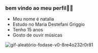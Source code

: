 ### bem vindo ao meu perfil🙏🏻

- Meu nome é natalia
- Estudo no Maria Destefani Griggio
- Tenho 15 anos
- Gosto de ouvir músicas


![gif-aleatório-fodase-v0-8re4o232r0r81](https://github.com/nataliavidal1/nataliavidal1/assets/149423158/44d1fde5-dcc0-4779-94c9-01762df0a05d)

